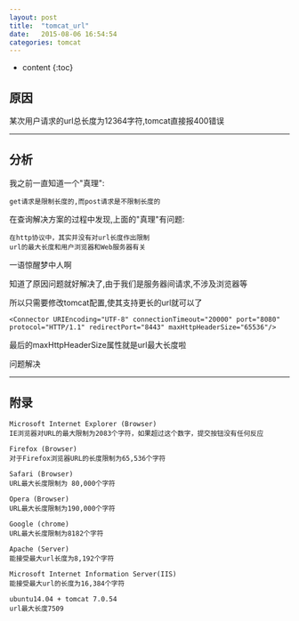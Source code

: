 ```yaml
---
layout: post
title:  "tomcat_url"
date:   2015-08-06 16:54:54
categories: tomcat
---
```


* content
{:toc}

## 原因

某次用户请求的url总长度为12364字符,tomcat直接报400错误

---

## 分析

我之前一直知道一个"真理":

	get请求是限制长度的,而post请求是不限制长度的

在查询解决方案的过程中发现,上面的"真理"有问题:

	在http协议中，其实并没有对url长度作出限制
	url的最大长度和用户浏览器和Web服务器有关

一语惊醒梦中人啊

知道了原因问题就好解决了,由于我们是服务器间请求,不涉及浏览器等

所以只需要修改tomcat配置,使其支持更长的url就可以了

	<Connector URIEncoding="UTF-8" connectionTimeout="20000" port="8080" protocol="HTTP/1.1" redirectPort="8443" maxHttpHeaderSize="65536"/>

最后的maxHttpHeaderSize属性就是url最大长度啦

问题解决

---

## 附录

	Microsoft Internet Explorer (Browser)
	IE浏览器对URL的最大限制为2083个字符，如果超过这个数字，提交按钮没有任何反应

	Firefox (Browser)
	对于Firefox浏览器URL的长度限制为65,536个字符

	Safari (Browser)
	URL最大长度限制为 80,000个字符

	Opera (Browser)
	URL最大长度限制为190,000个字符

	Google (chrome)
	URL最大长度限制为8182个字符

	Apache (Server)
	能接受最大url长度为8,192个字符

	Microsoft Internet Information Server(IIS)
	能接受最大url的长度为16,384个字符

	ubuntu14.04 + tomcat 7.0.54
	url最大长度7509
